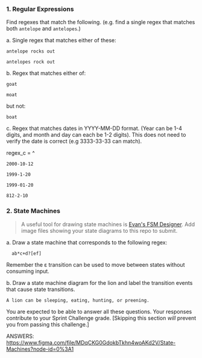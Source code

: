 ### 1. Regular Expressions

Find regexes that match the following. (e.g. find a single regex that matches
both `antelope` and `antelopes`.)

a. Single regex that matches either of these:

    antelope rocks out

    antelopes rock out

b. Regex that matches either of:

    goat

    moat

but not:

    boat

c. Regex that matches dates in YYYY-MM-DD format. (Year can be 1-4 digits, and
month and day can each be 1-2 digits). This does not need to verify the date
is correct (e.g 3333-33-33 can match).

regex_c = ^

    2000-10-12

    1999-1-20

    1999-01-20

    812-2-10

### 2. State Machines

> A useful tool for drawing state machines is [Evan's FSM
> Designer](http://madebyevan.com/fsm/). Add image files
> showing your state diagrams to this repo to submit.

a. Draw a state machine that corresponds to the following regex:

      ab*c+d?[ef]

Remember the ε transition can be used to move between states without
consuming input.

b. Draw a state machine diagram for the lion and label the transition events that
cause state transitions.

    A lion can be sleeping, eating, hunting, or preening.

You are expected to be able to answer all these questions. Your responses contribute to your Sprint Challenge grade. [Skipping this section *will* prevent you from passing this challenge.]

ANSWERS: https://www.figma.com/file/MDqCKG0GdokbTkhn4woAKd2V/State-Machines?node-id=0%3A1
